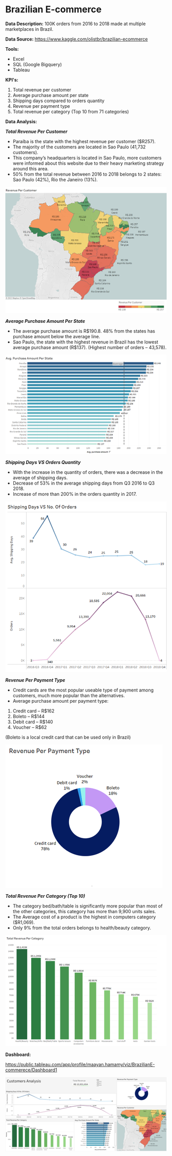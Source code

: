 # Brazilian E-commerce

**Data Description:**
100K orders from 2016 to 2018 made at multiple marketplaces in Brazil.

**Data Source:**
https://www.kaggle.com/olistbr/brazilian-ecommerce

**Tools:**
- Excel
- SQL (Google Bigquery)
- Tableau

**KPI's:**
1. Total revenue per customer
2. Average purchase amount per state
3. Shipping days compared to orders quantity
4. Revenue per payment type
5. Total revenue per category (Top 10 from 71 categories)

**Data Analysis:**

***Total Revenue Per Customer***


- Paraíba is the state with the highest revenue per customer ($R257).
- The majority of the customers are located in Sao Paulo (41,732 customers).
- This company’s headquarters is located in Sao Paulo, more customers were informed about this website due to their heavy marketing strategy around this area.
- 50% from the total revenue between 2016 to 2018 belongs to 2 states:
 Sao Paulo (42%), Rio the Janeiro (13%).
 
![](https://github.com/MaayanHamamy/BrazilianE-commerce/blob/main/1.png)


***Average Purchase Amount Per State***

- The average purchase amount is R$190.8.
48% from the states has purchase amount below the average line.
- Sao Paulo, the state with the highest revenue in Brazil has the lowest average purchase amount (R$137).
(Highest number of orders –  43,578).


![](https://github.com/MaayanHamamy/BrazilianE-commerce/blob/main/2.png)


***Shipping Days VS Orders Quantity***

- With the increase in the quantity of orders, there was a decrease in the average of shipping days.
- Decrease of 53% in the average shipping days from Q3 2016 to Q3 2018.
- Increase of more than 200% in the orders quantity in 2017.

![](https://github.com/MaayanHamamy/BrazilianE-commerce/blob/main/3.png)


***Revenue Per Payment Type***


- Credit cards are the most popular useable type of payment among customers, much more popular than the alternatives.
- Average purchase amount per payment type:
1. Credit card – R$162
2. Boleto – R$144
3. Debit card – R$140
4. Voucher – R$62

(Boleto is a local credit card that can be used only in Brazil)

![](https://github.com/MaayanHamamy/BrazilianE-commerce/blob/main/4.png)


***Total Revenue Per Category (Top 10)***



- The category bed/bath/table is significantly more popular than most of the other categories, this category has more than 9,900 units sales.
- The Average cost of a product is the highest in computers category ($R1,069).
- Only 9% from the total orders belongs to health/beauty category.

![](https://github.com/MaayanHamamy/BrazilianE-commerce/blob/main/5.png)



**Dashboard:**

https://public.tableau.com/app/profile/maayan.hamamy/viz/BrazilianE-commerece/Dashboard1


![](https://github.com/MaayanHamamy/BrazilianE-commerce/blob/main/Dashboard.png)
